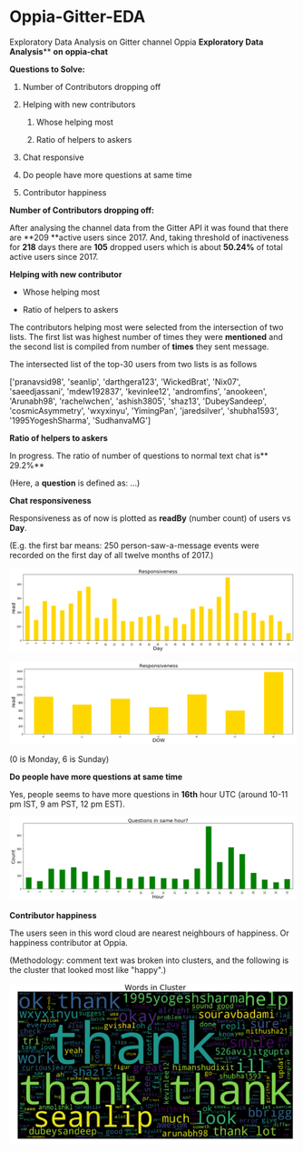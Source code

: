 # Oppia-Gitter-EDA
Exploratory Data Analysis on Gitter channel Oppia
**Exploratory Data Analysis**** ****on**** **oppia-chat**

**Questions to Solve:**

1. Number of Contributors dropping off

2. Helping with new contributors

    1. Whose helping most

    2. Ratio of helpers to askers

3. Chat responsive

4. Do people have more questions at same time

5. Contributor happiness

**Number of Contributors dropping off:**

After analysing the channel data from the Gitter API it was found that there are **209 **active users since 2017. And, taking threshold of inactiveness for **218** days there are **105** dropped users which is about **50.24%** of total active users since 2017.

**Helping with new contributor**

* Whose helping most

* Ratio of helpers to askers

The contributors helping most were selected from the intersection of two lists. The first list was highest number of times they were **mentioned** and the second list is compiled from number of **times** they sent message. 

  

 

The intersected list of the top-30 users from two lists is as follows

['pranavsid98', 'seanlip', 'darthgera123', 'WickedBrat', 'Nix07', 'saeedjassani', 'mdew192837', 'kevinlee12', 'andromfins', 'anookeen', 'Arunabh98', 'rachelwchen', 'ashish3805', 'shaz13', 'DubeySandeep', 'cosmicAsymmetry', 'wxyxinyu', 'YimingPan', 'jaredsilver', 'shubha1593', '1995YogeshSharma', 'SudhanvaMG']

**Ratio of helpers to askers**

In progress. The ratio of number of questions to normal text chat is** 29.2%**

(Here, a **question** is defined as: …)

**Chat responsiveness**

Responsiveness as of now is plotted as **readBy** (number count) of users vs **Day**. 

(E.g. the first bar means: 250 person-saw-a-message events were recorded on the first day of all twelve months of 2017.)

![image alt text](image_0.png)

![image alt text](image_1.png)

(0 is Monday, 6 is Sunday)

**Do people have more questions at same time**

Yes, people seems to have more questions in **16th** hour UTC (around 10-11 pm IST, 9 am PST, 12 pm EST).

![image alt text](image_2.png)

**Contributor happiness**

The users seen in this word cloud are nearest neighbours of happiness. Or happiness contributor at Oppia.

(Methodology: comment text was broken into clusters, and the following is the cluster that looked most like "happy".)

![image alt text](image_3.png)

